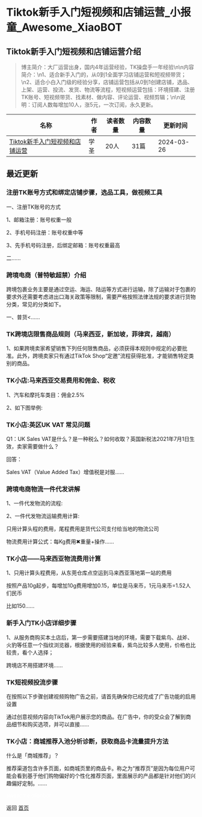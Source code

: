 # Tiktok新手入门短视频和店铺运营_小报童_Awesome_XiaoBOT

## Tiktok新手入门短视频和店铺运营介绍
> 博主简介：大厂运营出身，国内4年运营经验，TK操盘手一年经验\n\n内容简介：\n1、适合新手入门的，从0到1全面学习店铺运营和短视频带货；\n2、适合小白入门级的经验分享，店铺运营包括从0到1创建店铺，选品、上架、运营、投流、发货、物流等流程，短视频运营包括：环境搭建、注册TK账号、短视频带货、找素材、做内容、评论运营、视频剪辑；\n\n说明：订阅人数每增加10人，涨5元，一次订阅，永久更新。  
  


|名称|作者|读者数量|内容数量|更新时间|
|---|---|---|---|---|
|[Tiktok新手入门短视频和店铺运营](https://xiaobot.net/p/TK1688?refer=9c3f1c95-a052-465a-9902-f6d75080262a)|学圣|20人|31篇|2024-03-26|

## 最近更新
### 注册TK账号方式和绑定店铺步骤，选品工具，做视频工具

一、注册TK账号的方式

1、邮箱注册：账号权重一般

2、手机号码注册：账号权重中等

3、先手机号码注册，后绑定邮箱：账号权重最高

二......

### 跨境电商（普特敏超禁）介绍

跨境包裹业务主要是通过空运、海运、陆运等方式进行运输，除了运输对于包裹的要求外还需要考虑进出口海关政策等限制，需要严格按照法律法规的要求进行货物分类，常见的分类如下。​

一、普货​<......

### TK跨境店限售商品规则（马来西亚，新加坡，菲律宾，越南）

1、如果跨境卖家希望销售下列任何限售商品，必须获得本规则中规定的必要批准。此外，跨境卖家只有通过TikTok
Shop“定邀”流程获得批准，才能销售特定类别的商品。 ​

### TK小店:马来西亚交易费用和佣金、税收

1、汽车和摩托车类目：佣金2.5%

2、如下图举例:

### TK小店:英区UK VAT 常见问题

Q1：UK Sales VAT是什么？是一种税么？如何收取？英国新税法2021年7月1日生效，卖家需要做什么？

回答：

Sales VAT（Value Added Tax）增值税是对服......

### 跨境电商物流一件代发讲解

1、一件代发物流的流程:

2、一件代发物流运输费用计算:

只用计算头程的费用，尾程费用是货代公司支付给当地的物流公司

物流费用计算公式：每Kg费用✖重量+操作......

### TK小店——马来西亚物流费用计算

1、只用计算头程费用，从东莞仓库点空运到马来西亚落地第一站的费用

按照产品10g起步，每增加10g费用增加0.15，单位是马来币，1元马来币=1.52人们民币

比如150......

### 新手入门TK小店详细步骤

1、从服务商购买本土店后，第一步需要搭建当地的环境，需要下载紫鸟、战斧、火豹等任意一个指纹浏览器，根据使用的经验来看，紫鸟比较多人使用，价格也比较贵，看个人选择；

跨境店不用搭建环境......

### TK短视频投流步骤

在按照以下步骤创建视频购物广告之前，请首先确保你已经完成了广告功能的启用设置

通过创意视频内容向TikTok用户展示您的商品。在广告中，你的受众会了解到商品细节和购买选项，并可以直接......

### TK小店：商城推荐入池分析诊断，获取商品卡流量提升方法

什么是「商城推荐」？​

推荐渠道包含许多页面，如商城页里的商品卡。称之为“推荐页”是因为每位用户可能会看到基于他们购物偏好的个性化推荐页面，里面展示的产品都是针对他们的兴趣偏好定制。......


<a href="https://github.com/Reno9527/awesome-xiaobot" style="color: white; text-decoration: none;">awesome-xiaobot</a>

返回 [首页](../README.md)
